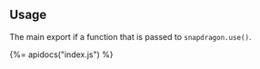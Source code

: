 ## Usage

The main export if a function that is passed to `snapdragon.use()`.

{%= apidocs("index.js") %}
